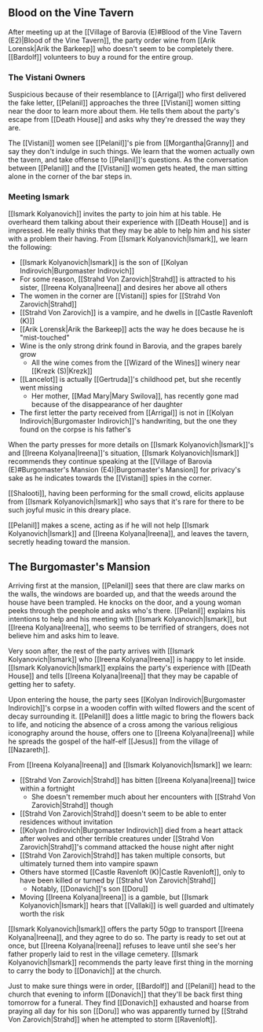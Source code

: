 ## Blood on the Vine Tavern
After meeting up at the [[Village of Barovia (E)#Blood of the Vine Tavern (E2)|Blood of the Vine Tavern]], the party order wine from [[Arik Lorensk|Arik the Barkeep]] who doesn't seem to be completely there. [[Bardolf]] volunteers to buy a round for the entire group.

### The Vistani Owners
Suspicious because of their resemblance to [[Arrigal]] who first delivered the fake letter, [[Pelanil]] approaches the three [[Vistani]] women sitting near the door to learn more about them. He tells them about the party's escape from [[Death House]] and asks why they're dressed the way they are.

The [[Vistani]] women see [[Pelanil]]'s pie from [[Morgantha|Granny]] and say they don't indulge in such things. We learn that the women actually own the tavern, and take offense to [[Pelanil]]'s questions. As the conversation between [[Pelanil]] and the [[Vistani]] women gets heated, the man sitting alone in the corner of the bar steps in.

### Meeting Ismark
[[Ismark Kolyanovich]] invites the party to join him at his table. He overheard them talking about their experience with [[Death House]] and is impressed. He really thinks that they may be able to help him and his sister with a problem their having. From [[Ismark Kolyanovich|Ismark]], we learn the following:
- [[Ismark Kolyanovich|Ismark]] is the son of [[Kolyan Indirovich|Burgomaster Indirovich]]
- For some reason, [[Strahd Von Zarovich|Strahd]] is attracted to his sister, [[Ireena Kolyana|Ireena]] and desires her above all others
- The women in the corner are [[Vistani]] spies for [[Strahd Von Zarovich|Strahd]]
- [[Strahd Von Zarovich]] is a vampire, and he dwells in [[Castle Ravenloft (K)]]
- [[Arik Lorensk|Arik the Barkeep]] acts the way he does because he is "mist-touched"
- Wine is the only strong drink found in Barovia, and the grapes barely grow
	- All the wine comes from the [[Wizard of the Wines]] winery near [[Krezk (S)|Krezk]]
- [[Lancelot]] is actually [[Gertruda]]'s childhood pet, but she recently went missing
	- Her mother, [[Mad Mary|Mary Swilova]], has recently gone mad because of the disappearance of her daughter
- The first letter the party received from [[Arrigal]] is not in [[Kolyan Indirovich|Burgomaster Indirovich]]'s handwriting, but the one they found on the corpse is his father's

When the party presses for more details on [[Ismark Kolyanovich|Ismark]]'s and [[Ireena Kolyana|Ireena]]'s situation, [[Ismark Kolyanovich|Ismark]] recommends they continue speaking at the [[Village of Barovia (E)#Burgomaster's Mansion (E4)|Burgomaster's Mansion]] for privacy's sake as he indicates towards the [[Vistani]] spies in the corner.

[[Shalooti]], having been performing for the small crowd, elicits applause from [[Ismark Kolyanovich|Ismark]] who says that it's rare for there to be such joyful music in this dreary place.

[[Pelanil]] makes a scene, acting as if he will not help [[Ismark Kolyanovich|Ismark]] and [[Ireena Kolyana|Ireena]], and leaves the tavern, secretly heading toward the mansion.

## The Burgomaster's Mansion
Arriving first at the mansion, [[Pelanil]] sees that there are claw marks on the walls, the windows are boarded up, and that the weeds around the house have been trampled. He knocks on the door, and a young woman peeks through the peephole and asks who's there. [[Pelanil]] explains his intentions to help and his meeting with [[Ismark Kolyanovich|Ismark]], but [[Ireena Kolyana|Ireena]], who seems to be terrified of strangers, does not believe him and asks him to leave.

Very soon after, the rest of the party arrives with [[Ismark Kolyanovich|Ismark]] who [[Ireena Kolyana|Ireena]] is happy to let inside. [[Ismark Kolyanovich|Ismark]] explains the party's experience with [[Death House]] and tells [[Ireena Kolyana|Ireena]] that they may be capable of getting her to safety.

Upon entering the house, the party sees [[Kolyan Indirovich|Burgomaster Indirovich]]'s corpse in a wooden coffin with wilted flowers and the scent of decay surrounding it. [[Pelanil]] does a little magic to bring the flowers back to life, and noticing the absence of a cross among the various religious iconography around the house, offers one to [[Ireena Kolyana|Ireena]] while he spreads the gospel of the half-elf [[Jesus]] from the village of [[Nazareth]].

From [[Ireena Kolyana|Ireena]] and [[Ismark Kolyanovich|Ismark]] we learn:
- [[Strahd Von Zarovich|Strahd]] has bitten [[Ireena Kolyana|Ireena]] twice within a fortnight
	- She doesn't remember much about her encounters with [[Strahd Von Zarovich|Strahd]] though
- [[Strahd Von Zarovich|Strahd]] doesn't seem to be able to enter residences without invitation
- [[Kolyan Indirovich|Burgomaster Indirovich]] died from a heart attack after wolves and other terrible creatures under [[Strahd Von Zarovich|Strahd]]'s command attacked the house night after night
- [[Strahd Von Zarovich|Strahd]] has taken multiple consorts, but ultimately turned them into vampire spawn
- Others have stormed [[Castle Ravenloft (K)|Castle Ravenloft]], only to have been killed or turned by [[Strahd Von Zarovich|Strahd]]
	- Notably, [[Donavich]]'s son [[Doru]]
- Moving [[Ireena Kolyana|Ireena]] is a gamble, but [[Ismark Kolyanovich|Ismark]] hears that [[Vallaki]] is well guarded and ultimately worth the risk

[[Ismark Kolyanovich|Ismark]] offers the party 50gp to transport [[Ireena Kolyana|Ireena]], and they agree to do so. The party is ready to set out at once, but [[Ireena Kolyana|Ireena]] refuses to leave until she see's her father properly laid to rest in the village cemetery. [[Ismark Kolyanovich|Ismark]] recommends the party leave first thing in the morning to carry the body to [[Donavich]] at the church.

Just to make sure things were in order, [[Bardolf]] and [[Pelanil]] head to the church that evening to inform [[Donavich]] that they'll be back first thing tomorrow for a funeral. They find [[Donavich]] exhausted and hoarse from praying all day for his son [[Doru]] who was apparently turned by [[Strahd Von Zarovich|Strahd]] when he attempted to storm [[Ravenloft]].